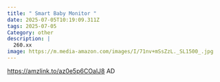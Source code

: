 ```yaml
---
title: " Smart Baby Monitor "
date: 2025-07-05T10:19:09.311Z
tags: 2025-07-05
Category: other
description: |
  260.xx 
image: https://m.media-amazon.com/images/I/71nv+mSsZzL._SL1500_.jpg
---
```

https://amzlink.to/az0e5p6COalJ8
AD